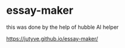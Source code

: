 # essay-maker
this was done by the help of hubble AI helper


















































































































































































































































































































































































































































































































































































































































































































































































































































































































































































































































































































































































































































































































































































































































































































































































































































































































































































































































































































































































































































































































































































































































































































































































































































































































































































































































































































































































































































































































































































































































































































































































































































































































































































































































































































































































































































































































































































































































































































































































































































































































































































































































































































































































































































































































































































































































































































































































































































































































































































































































































































































































































































































































































































































































































































































































































































































































































































































































































































































































































































































































































































































































































































https://jutyve.github.io/essay-maker/
